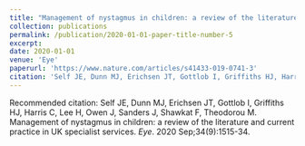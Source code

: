 ```yaml
---
title: "Management of nystagmus in children: a review of the literature and current practice in UK specialist services"
collection: publications
permalink: /publication/2020-01-01-paper-title-number-5
excerpt: 
date: 2020-01-01
venue: 'Eye'
paperurl: 'https://www.nature.com/articles/s41433-019-0741-3'
citation: 'Self JE, Dunn MJ, Erichsen JT, Gottlob I, Griffiths HJ, Harris C, Lee H, Owen J, Sanders J, Shawkat F, Theodorou M. Management of nystagmus in children: a review of the literature and current practice in UK specialist services. <i>Eye</i>. 2020 Sep;34(9):1515-34.'
---
```


Recommended citation: Self JE, Dunn MJ, Erichsen JT, Gottlob I, Griffiths HJ, Harris C, Lee H, Owen J, Sanders J, Shawkat F, Theodorou M. Management of nystagmus in children: a review of the literature and current practice in UK specialist services. <i>Eye</i>. 2020 Sep;34(9):1515-34.
